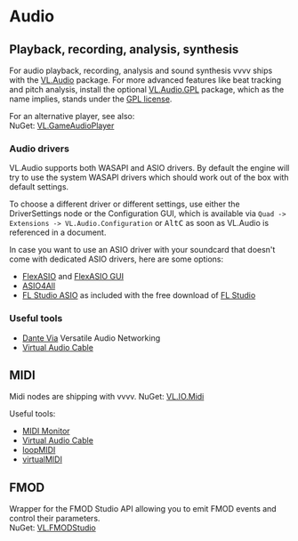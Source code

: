 # Audio

## Playback, recording, analysis, synthesis

For audio playback, recording, analysis and sound synthesis vvvv ships with the [VL.Audio](https://www.nuget.org/packages/VL.Audio) package. For more advanced features like beat tracking and pitch analysis, install the optional [VL.Audio.GPL](https://www.nuget.org/packages/VL.Audio.GPL) package, which as the name implies, stands under the [GPL license](https://opensource.org/licenses/gpl-license). 

For an alternative player, see also:  
NuGet: [VL.GameAudioPlayer](https://www.nuget.org/packages/VL.GameAudioPlayer)

### Audio drivers
VL.Audio supports both WASAPI and ASIO drivers. By default the engine will try to use the system WASAPI drivers which should work out of the box with default settings. 

To choose a different driver or different settings, use either the DriverSettings node or the Configuration GUI, which is available via `Quad -> Extensions -> VL.Audio.Configuration` or <span class="keyseq"><kbd>Alt</kbd><kbd>C</kbd></span> as soon as VL.Audio is referenced in a document.

In case you want to use an ASIO driver with your soundcard that doesn't come with dedicated ASIO drivers, here are some options:
* [FlexASIO](https://github.com/dechamps/FlexASIO/releases) and [FlexASIO GUI](https://github.com/flipswitchingmonkey/FlexASIO_GUI/releases)
* [ASIO4All](http://www.asio4all.org)
* [FL Studio ASIO](https://www.image-line.com/fl-studio-learning/fl-studio-online-manual/html/envsettings_audio.htm#FLStudioASIO) as included with the free download of [FL Studio](https://www.image-line.com/fl-studio-download)

### Useful tools
* [Dante Via](https://www.audinate.com/products/software/dante-via) Versatile Audio Networking 
* [Virtual Audio Cable](https://vb-audio.com/Cable/index.htm)

## MIDI

Midi nodes are shipping with vvvv.
NuGet: [VL.IO.Midi](https://www.nuget.org/packages/VL.IO.Midi/)

Useful tools: 
* [MIDI Monitor](https://www.midimonitor.com)
* [Virtual Audio Cable](https://vb-audio.com/Cable/index.htm)
* [loopMIDI](https://www.tobias-erichsen.de/software/loopmidi.html)
* [virtualMIDI](https://www.tobias-erichsen.de/software/virtualmidi.html)

## FMOD 
Wrapper for the FMOD Studio API allowing you to emit FMOD events and control their parameters.  
NuGet: [VL.FMODStudio](https://www.nuget.org/packages/VL.FMODStudio)
